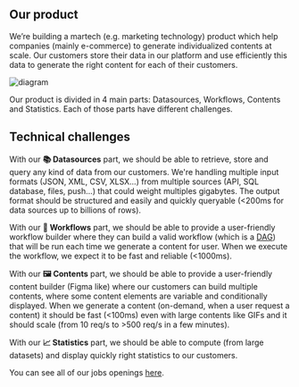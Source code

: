 
## Our product

We’re building a martech (e.g. marketing technology) product which help companies (mainly e-commerce) to generate individualized contents at scale.
Our customers store their data in our platform and use efficiently this data to generate the right content for each of their customers.

![diagram](https://user-images.githubusercontent.com/6900054/200024814-df99023f-e89d-4aaa-b468-310de8bac020.png)

Our product is divided in 4 main parts: Datasources, Workflows, Contents and Statistics. Each of those parts have different challenges.

## Technical challenges

With our **📚 Datasources** part, we should be able to retrieve, store and query any kind of data from our customers.
We're handling multiple input formats (JSON, XML, CSV, XLSX...) from multiple sources (API, SQL database, files, push...) that could weight multiples gigabytes.
The output format should be structured and easily and quickly queryable (<200ms for data sources up to billions of rows).

With our **🔗 Workflows** part, we should be able to provide a user-friendly workflow builder where they can build a valid workflow (which is a [DAG](https://en.wikipedia.org/wiki/Directed_acyclic_graph)) that will be run each time we generate a content for user.
When we execute the workflow, we expect it to be fast and reliable (<1000ms).

With our **🖼 Contents** part, we should be able to provide a user-friendly content builder (Figma like) where our customers can build multiple contents, where some content elements are variable and conditionally displayed.
When we generate a content (on-demand, when a user request a content) it should be fast (<100ms) even with large contents like GIFs and it should scale (from 10 req/s to >500 req/s in a few minutes).

With our **📈 Statistics** part, we should be able to compute (from large datasets) and display quickly right statistics to our customers.

You can see all of our jobs openings [here](https://www.welcometothejungle.com/en/companies/reelevant/jobs).
